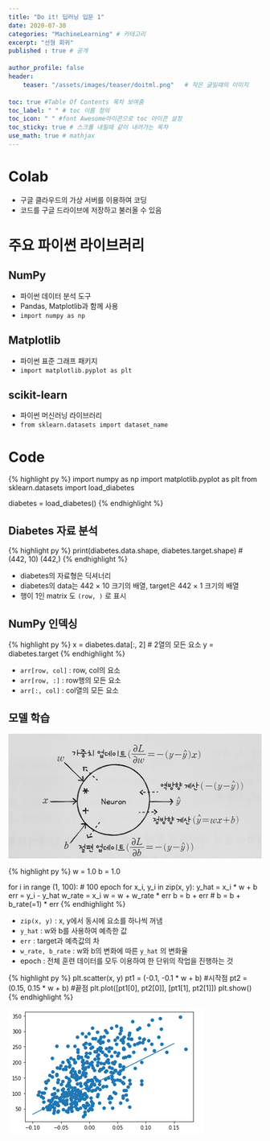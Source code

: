 ```yaml
---
title: "Do it! 딥러닝 입문 1"
date: 2020-07-30
categories: "MachineLearning" # 카테고리
excerpt: "선형 회귀"
published : true # 공개

author_profile: false
header:
    teaser: "/assets/images/teaser/doitml.png"   # 작은 글일때의 이미지

toc: true #Table Of Contents 목차 보여줌
toc_label: " " # toc 이름 정의
toc_icon: " " #font Awesome아이콘으로 toc 아이콘 설정
toc_sticky: true # 스크롤 내릴때 같이 내려가는 목차
use_math: true # mathjax
---
```


# Colab

- 구글 클라우드의 가상 서버를 이용하여 코딩
- 코드를 구글 드라이브에 저장하고 불러올 수 있음

# 주요 파이썬 라이브러리

## NumPy

- 파이썬 데이터 분석 도구
- Pandas, Matplotlib과 함께 사용
- `import numpy as np`

## Matplotlib

- 파이썬 표준 그래프 패키지
- `import matplotlib.pyplot as plt`

## scikit-learn

- 파이썬 머신러닝 라이브러리
- `from sklearn.datasets import dataset_name`



# Code

{% highlight py %}
import numpy as np
import matplotlib.pyplot as plt
from sklearn.datasets import load_diabetes

diabetes = load_diabetes()
{% endhighlight %}

## Diabetes 자료 분석

{% highlight py %}
print(diabetes.data.shape, diabetes.target.shape) # (442, 10) (442,)
{% endhighlight %}

- diabetes의 자료형은 딕셔너리
- diabetes의 data는 442 $\times$ 10 크기의 배열, target은 442 $\times$ 1 크기의 배열
- 행이 1인 matrix 도 `(row, )` 로 표시

## NumPy 인덱싱

{% highlight py %}
x = diabetes.data[:, 2] # 2열의 모든 요소
y = diabetes.target
{% endhighlight %}

- `arr[row, col]` : row, col의 요소
- `arr[row, :]` : row행의 모든 요소
- `arr[:, col]` : col열의 모든 요소

## 모델 학습

![](/assets/posts/ml/42fbac91.png)

{% highlight py %}
w = 1.0
b = 1.0

for i in range (1, 100):    # 100 epoch
  for x_i, y_i in zip(x, y):
    y_hat = x_i * w + b
    err = y_i - y_hat
    w_rate = x_i
    w = w + w_rate * err
    b = b + err   # b = b + b_rate(=1) * err
{% endhighlight %}

- `zip(x, y)` : x, y에서 동시에 요소를 하나씩 꺼냄
- `y_hat` : w와 b를 사용하여 예측한 값
- `err` : target과 예측값의 차
- `w_rate, b_rate` : w와 b의 변화에 따른 `y_hat` 의 변화율
- epoch : 전체 훈련 데이터를 모두 이용하여 한 단위의 작업을 진행하는 것

{% highlight py %}
plt.scatter(x, y)
pt1 = (-0.1, -0.1 * w + b)  #시작점
pt2 = (0.15, 0.15 * w + b)  #끝점
plt.plot([pt1[0], pt2[0]], [pt1[1], pt2[1]])
plt.show()
{% endhighlight %}

![](/assets/posts/ml/8ced0808.png)
